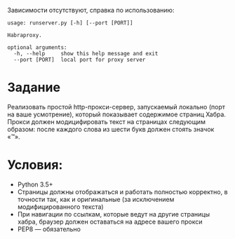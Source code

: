 Зависимости отсутствуют, справка по использованию:

```
usage: runserver.py [-h] [--port [PORT]]

Habraproxy.

optional arguments:
  -h, --help     show this help message and exit
  --port [PORT]  local port for proxy server

```

# Задание

Реализовать простой http-прокси-сервер, запускаемый локально (порт на ваше усмотрение), который показывает содержимое страниц Хабра. Прокси должен модицифировать текст на страницах следующим образом: после каждого слова из шести букв должен стоять значок «™».

# Условия:
 * Python 3.5+
 * Страницы должны отображаться и работать полностью корректно, в точности так, как и оригинальные (за исключением модифицированного текста)
 * При навигации по ссылкам, которые ведут на другие страницы хабра, браузер должен оставаться на адресе вашего прокси
 * PEP8 — обязательно
